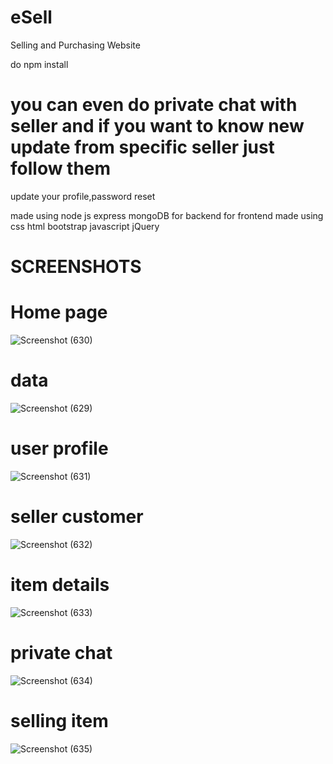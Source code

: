 # eSell
Selling and Purchasing Website

do npm install


# you can even do private chat with seller and if you want to know new update from specific seller  just follow them

update your profile,password reset

 made using node js express mongoDB for backend
 for frontend made using css html bootstrap javascript jQuery

# SCREENSHOTS

# Home page

![Screenshot (630)](https://user-images.githubusercontent.com/57061366/79704840-f432cd80-82d0-11ea-904c-b08f1f3bf5e2.png)

# data


![Screenshot (629)](https://user-images.githubusercontent.com/57061366/79704962-79b67d80-82d1-11ea-9d63-856c70703508.png)

# user profile


![Screenshot (631)](https://user-images.githubusercontent.com/57061366/79704987-8e931100-82d1-11ea-9ef2-4c149bd20c8b.png)

# seller customer



![Screenshot (632)](https://user-images.githubusercontent.com/57061366/79705009-a66a9500-82d1-11ea-9089-868d3885f8e0.png)


# item details


![Screenshot (633)](https://user-images.githubusercontent.com/57061366/79705028-c437fa00-82d1-11ea-9b20-72dab81418d7.png)



# private chat


![Screenshot (634)](https://user-images.githubusercontent.com/57061366/79705048-dc0f7e00-82d1-11ea-8e45-5734a0ef9e09.png)


# selling item



![Screenshot (635)](https://user-images.githubusercontent.com/57061366/79705069-ef224e00-82d1-11ea-95a6-d707c86b98ac.png)

